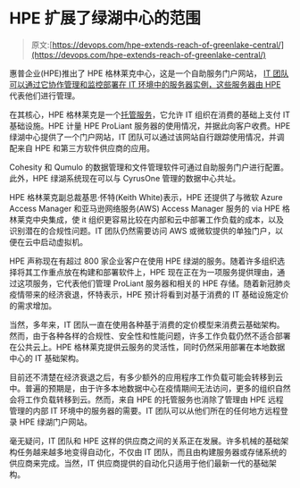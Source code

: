 # HPE 扩展了绿湖中心的范围

> 原文:[https://devops.com/hpe-extends-reach-of-greenlake-central/](https://devops.com/hpe-extends-reach-of-greenlake-central/)

惠普企业(HPE)推出了 HPE 格林莱克中心，这是一个自助服务门户网站， [IT 团队可以通过它协作管理和监控部署在 IT 环境中的服务器实例，这些服务器由 HPE](https://www.hpe.com/us/en/newsroom/press-release/2020/05/hewlett-packard-enterprise-delivers-the-cloud-experience-everywhere-with-the-general-availability-of-hpe-greenlake-central.html) 代表他们进行管理。

在其核心，HPE 格林莱克是一个[托管服务](https://devops.com/hpe-adds-control-plane-to-greenlake-managed-service/)，它允许 IT 组织在消费的基础上支付 IT 基础设施。HPE 计量 HPE ProLiant 服务器的使用情况，并据此向客户收费。HPE 绿湖中心提供了一个门户网站，IT 团队可以通过该网站自行跟踪使用情况，并调配来自 HPE 和第三方软件供应商的应用。

Cohesity 和 Qumulo 的数据管理和文件管理软件可通过自助服务门户进行配置。此外，HPE 绿湖系统现在可以与 CyrusOne 管理的数据中心共址。

HPE 格林莱克副总裁基思·怀特(Keith White)表示，HPE 还提供了与微软 Azure Access Manager 和亚马逊网络服务(AWS) Access Manager 服务的 via HPE 格林莱克中央集成，使 it 组织更容易比较在内部和云中部署工作负载的成本，以及识别潜在的合规性问题。IT 团队仍然需要访问 AWS 或微软提供的单独门户，以便在云中启动虚拟机。

HPE 声称现在有超过 800 家企业客户在使用 HPE 绿湖的服务。随着许多组织选择将其工作重点放在构建和部署软件上，HPE 现在正在为一项服务提供理由，通过这项服务，它代表他们管理 ProLiant 服务器和相关的 HPE 存储。随着新冠肺炎疫情带来的经济衰退，怀特表示，HPE 预计将看到对基于消费的 IT 基础设施定价的需求增加。

当然，多年来，IT 团队一直在使用各种基于消费的定价模型来消费云基础架构。然而，由于各种各样的合规性、安全性和性能问题，许多工作负载仍然不适合部署在公共云上。HPE 格林莱克提供云服务的灵活性，同时仍然采用部署在本地数据中心的 IT 基础架构。

目前还不清楚在经济衰退之后，有多少额外的应用程序工作负载可能会转移到云中。普遍的预期是，由于许多本地数据中心在疫情期间无法访问，更多的组织自然会将工作负载转移到云。然而，来自 HPE 的托管服务也消除了管理由 HPE 远程管理的内部 IT 环境中的服务器的需要。IT 团队可以从他们所在的任何地方远程登录 HPE 绿湖门户网站。

毫无疑问，IT 团队和 HPE 这样的供应商之间的关系正在发展。许多机械的基础架构任务越来越多地变得自动化，不仅由 IT 团队，而且由构建服务器或存储系统的供应商来完成。当然，IT 供应商提供的自动化只适用于他们最新一代的基础架构。